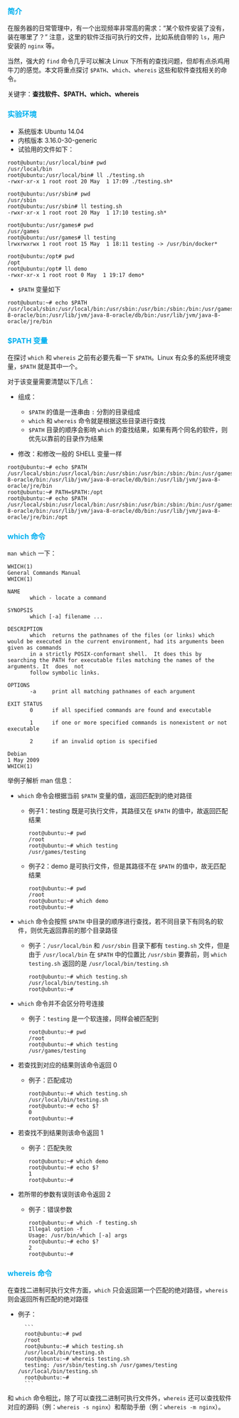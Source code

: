 ### <font color=#00b0f0>简介</font>

在服务器的日常管理中，有一个出现频率非常高的需求：“某个软件安装了没有，装在哪里了？” 注意，这里的软件泛指可执行的文件，比如系统自带的 `ls`，用户安装的 `nginx` 等。

当然，强大的 `find` 命令几乎可以解决 Linux 下所有的查找问题，但却有点杀鸡用牛刀的感觉。本文将重点探讨 `$PATH`、`which`、`whereis` 这些和软件查找相关的命令。

关键字：**查找软件、$PATH、which、whereis**

### <font color=#00b0f0>实验环境</font>
- 系统版本 Ubuntu 14.04
- 内核版本 3.16.0-30-generic
- 试验用的文件如下：

```
root@ubuntu:/usr/local/bin# pwd
/usr/local/bin
root@ubuntu:/usr/local/bin# ll ./testing.sh 
-rwxr-xr-x 1 root root 20 May  1 17:09 ./testing.sh*
```

```
root@ubuntu:/usr/sbin# pwd
/usr/sbin
root@ubuntu:/usr/sbin# ll testing.sh 
-rwxr-xr-x 1 root root 20 May  1 17:10 testing.sh*
```

```
root@ubuntu:/usr/games# pwd
/usr/games
root@ubuntu:/usr/games# ll testing 
lrwxrwxrwx 1 root root 15 May  1 18:11 testing -> /usr/bin/docker*
```

```
root@ubuntu:/opt# pwd
/opt
root@ubuntu:/opt# ll demo 
-rwxr-xr-x 1 root root 0 May  1 19:17 demo*
```

- `$PATH` 变量如下

```
root@ubuntu:~# echo $PATH
/usr/local/sbin:/usr/local/bin:/usr/sbin:/usr/bin:/sbin:/bin:/usr/games:/usr/local/games:/usr/lib/jvm/java-8-oracle/bin:/usr/lib/jvm/java-8-oracle/db/bin:/usr/lib/jvm/java-8-oracle/jre/bin
```

### <font color=#00b0f0>$PATH 变量</font>

在探讨 `which` 和 `whereis` 之前有必要先看一下 `$PATH`。Linux 有众多的系统环境变量，`$PATH` 就是其中一个。

对于该变量需要清楚以下几点：

- 组成：
    - `$PATH` 的值是一连串由 `:` 分割的目录组成
    - `which` 和 `whereis` 命令就是根据这些目录进行查找
    - `$PATH` 目录的顺序会影响 `which` 的查找结果，如果有两个同名的软件，则优先以靠前的目录作为结果

- 修改：和修改一般的 SHELL 变量一样

```
root@ubuntu:~# echo $PATH
/usr/local/sbin:/usr/local/bin:/usr/sbin:/usr/bin:/sbin:/bin:/usr/games:/usr/local/games:/usr/lib/jvm/java-8-oracle/bin:/usr/lib/jvm/java-8-oracle/db/bin:/usr/lib/jvm/java-8-oracle/jre/bin
root@ubuntu:~# PATH=$PATH:/opt
root@ubuntu:~# echo $PATH
/usr/local/sbin:/usr/local/bin:/usr/sbin:/usr/bin:/sbin:/bin:/usr/games:/usr/local/games:/usr/lib/jvm/java-8-oracle/bin:/usr/lib/jvm/java-8-oracle/db/bin:/usr/lib/jvm/java-8-oracle/jre/bin:/opt
```

### <font color=#00b0f0>which 命令</font>

`man which` 一下：

```
WHICH(1)                                                         General Commands Manual                                                        WHICH(1)

NAME
       which - locate a command

SYNOPSIS
       which [-a] filename ...

DESCRIPTION
       which  returns the pathnames of the files (or links) which would be executed in the current environment, had its arguments been given as commands
       in a strictly POSIX-conformant shell.  It does this by searching the PATH for executable files matching the names of the arguments. It  does  not
       follow symbolic links.

OPTIONS
       -a     print all matching pathnames of each argument

EXIT STATUS
       0      if all specified commands are found and executable

       1      if one or more specified commands is nonexistent or not executable

       2      if an invalid option is specified

Debian                                                                 1 May 2009                                                               WHICH(1)
```

举例子解析 man 信息：

- `which` 命令会根据当前 `$PATH` 变量的值，返回匹配到的绝对路径

    - 例子1：testing 既是可执行文件，其路径又在 `$PATH`
    的值中，故返回匹配结果
    
        ```
        root@ubuntu:~# pwd
        /root
        root@ubuntu:~# which testing
        /usr/games/testing
        ```

    - 例子2：demo 是可执行文件，但是其路径不在 `$PATH` 的值中，故无匹配结果

        ```
        root@ubuntu:~# pwd
        /root
        root@ubuntu:~# which demo
        root@ubuntu:~#
        ```


- `which` 命令会按照 `$PATH` 中目录的顺序进行查找，若不同目录下有同名的软件，则优先返回靠前的那个目录路径

    - 例子：`/usr/local/bin` 和 `/usr/sbin` 目录下都有 `testing.sh` 文件，但是由于 `/usr/local/bin` 在 `$PATH` 中的位置比 `/usr/sbin` 要靠前，则 `which testing.sh` 返回的是 `/usr/local/bin/testing.sh`
    
        ```
        root@ubuntu:~# which testing.sh 
        /usr/local/bin/testing.sh
        root@ubuntu:~#
        ```

- `which` 命令并不会区分符号连接
    - 例子：`testing` 是一个软连接，同样会被匹配到
        ```
        root@ubuntu:~# pwd
        /root
        root@ubuntu:~# which testing
        /usr/games/testing
        ```

- 若查找到对应的结果则该命令返回 0
    
    - 例子：匹配成功
    
        ```
        root@ubuntu:~# which testing.sh 
        /usr/local/bin/testing.sh
        root@ubuntu:~# echo $?
        0
        root@ubuntu:~#
        ```

- 若查找不到结果则该命令返回 1

    - 例子：匹配失败
    
        ```
        root@ubuntu:~# which demo
        root@ubuntu:~# echo $?
        1
        root@ubuntu:~#
        ```

- 若所带的参数有误则该命令返回 2
    
    - 例子：错误参数
    
        ```
        root@ubuntu:~# which -f testing.sh
        Illegal option -f
        Usage: /usr/bin/which [-a] args
        root@ubuntu:~# echo $?
        2
        root@ubuntu:~#
        ```

### <font color=#00b0f0>whereis 命令</font>

在查找二进制可执行文件方面，`which` 只会返回第一个匹配的绝对路径，`whereis` 则会返回所有匹配的绝对路径

- 例子：

        ```
        root@ubuntu:~# pwd
        /root
        root@ubuntu:~# which testing.sh
        /usr/local/bin/testing.sh
        root@ubuntu:~# whereis testing.sh
        testing: /usr/sbin/testing.sh /usr/games/testing /usr/local/bin/testing.sh
        root@ubuntu:~#
        ```

和 `which` 命令相比，除了可以查找二进制可执行文件外，`whereis` 还可以查找软件对应的源码（例：`whereis -s nginx`）和帮助手册（例：`whereis -m nginx`）。
